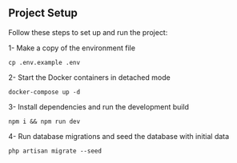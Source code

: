 
## Project Setup
Follow these steps to set up and run the project:

1- Make a copy of the environment file
```
cp .env.example .env
```

2- Start the Docker containers in detached mode
```
docker-compose up -d
```

3- Install dependencies and run the development build
```
npm i && npm run dev
```

4- Run database migrations and seed the database with initial data
```
php artisan migrate --seed
```

